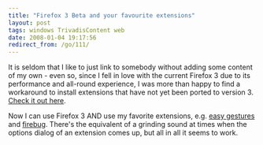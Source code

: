 ```yaml
---
title: "Firefox 3 Beta and your favourite extensions"
layout: post
tags: windows TrivadisContent web
date: 2008-01-04 19:17:56
redirect_from: /go/111/
---
```


It is seldom that I like to just link to somebody without adding some content of my own - even so, since I fell in love with the current Firefox 3 due to its performance and all-round experience, I was more than happy to find a workaround to install extensions that have not yet been ported to version 3. [Check it out here](http://abaditya.wordpress.com/2007/12/19/firefox-3-beta-2-and-incompatible-extension-workarounds/).

Now I can use Firefox 3 AND use my favorite extensions, e.g. [easy gestures](http://easygestures.mozdev.org/) and [firebug](http://www.getfirebug.com/). There's the equivalent of a grinding sound at times when the options dialog of an extension comes up, but all in all it seems to work.